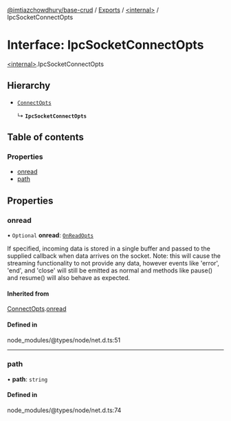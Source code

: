 [@imtiazchowdhury/base-crud](../README.md) / [Exports](../modules.md) / [\<internal\>](../modules/internal_.md) / IpcSocketConnectOpts

# Interface: IpcSocketConnectOpts

[\<internal\>](../modules/internal_.md).IpcSocketConnectOpts

## Hierarchy

- [`ConnectOpts`](internal_.ConnectOpts.md)

  ↳ **`IpcSocketConnectOpts`**

## Table of contents

### Properties

- [onread](internal_.IpcSocketConnectOpts.md#onread)
- [path](internal_.IpcSocketConnectOpts.md#path)

## Properties

### onread

• `Optional` **onread**: [`OnReadOpts`](internal_.OnReadOpts.md)

If specified, incoming data is stored in a single buffer and passed to the supplied callback when data arrives on the socket.
Note: this will cause the streaming functionality to not provide any data, however events like 'error', 'end', and 'close' will
still be emitted as normal and methods like pause() and resume() will also behave as expected.

#### Inherited from

[ConnectOpts](internal_.ConnectOpts.md).[onread](internal_.ConnectOpts.md#onread)

#### Defined in

node_modules/@types/node/net.d.ts:51

___

### path

• **path**: `string`

#### Defined in

node_modules/@types/node/net.d.ts:74
